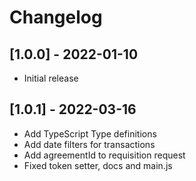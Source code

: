 # Changelog

## [1.0.0] - 2022-01-10

- Initial release


## [1.0.1] - 2022-03-16

- Add TypeScript Type definitions
- Add date filters for transactions
- Add agreementId to requisition request
- Fixed token setter, docs and main.js
